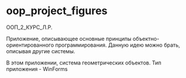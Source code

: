 # oop_project_figures
ООП_2_КУРС_Л.Р.

Приложение, описывающее основные принципы объектно-ориентированного программирования. Данную идею можно брать, описывая другие системы.

В этом приложении, система геометрических объектов. Тип приложения - WinForms
